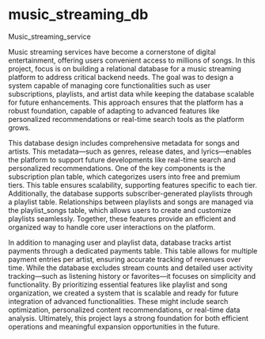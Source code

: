 # music_streaming_db
Music_streaming_service

Music streaming services have become a cornerstone of digital entertainment, offering users convenient access to millions of songs.
In this project, focus is on building a relational database for a music streaming platform to address critical backend needs. 
The goal was to design a system capable of managing core functionalities such as user subscriptions, playlists, and artist data while keeping the database scalable for future enhancements. 
This approach ensures that the platform has a robust foundation, capable of adapting to advanced features like personalized recommendations or real-time search tools as the platform grows.

This database design includes comprehensive metadata for songs and artists. This metadata—such as genres, release dates, and lyrics—enables the platform to support future developments like real-time search and personalized recommendations. 
One of the key components is the subscription plan table, which categorizes users into free and premium tiers. 
This table ensures scalability, supporting features specific to each tier. 
Additionally, the database supports subscriber-generated playlists through a playlist table. 
Relationships between playlists and songs are managed via the playlist_songs table, which allows users to create and customize playlists seamlessly. 
Together, these features provide an efficient and organized way to handle core user interactions on the platform.

In addition to managing user and playlist data,  database tracks artist payments through a dedicated payments table. 
This table allows for multiple payment entries per artist, ensuring accurate tracking of revenues over time. 
While the database excludes stream counts and detailed user activity tracking—such as listening history or favorites—it focuses on simplicity and functionality. 
By prioritizing essential features like playlist and song organization, we created a system that is scalable and ready for future integration of advanced functionalities. 
These might include search optimization, personalized content recommendations, or real-time data analysis. 
Ultimately, this project lays a strong foundation for both efficient operations and meaningful expansion opportunities in the future.

